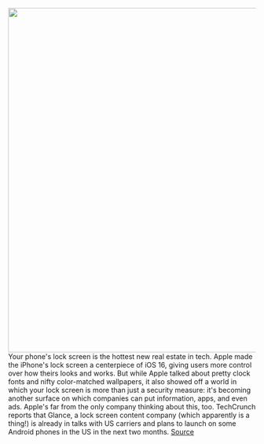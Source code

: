 <img src='https://cdn.vox-cdn.com/thumbor/utvw1Y4ZQcYLozH6WLMKy4E7_C0=/0x0:2546x1129/1200x800/filters:focal(1070x362:1476x768)/cdn.vox-cdn.com/uploads/chorus_image/image/71048978/Screen_Shot_2022_07_05_at_5.29.33_PM.0.png' width='700px' /><br/>
Your phone's lock screen is the hottest new real estate in tech. Apple made the iPhone's lock screen a centerpiece of iOS 16, giving users more control over how theirs looks and works. But while Apple talked about pretty clock fonts and nifty color-matched wallpapers, it also showed off a world in which your lock screen is more than just a security measure: it's becoming another surface on which companies can put information, apps, and even ads. Apple's far from the only company thinking about this, too. TechCrunch reports that Glance, a lock screen content company (which apparently is a thing!) is already in talks with US carriers and plans to launch on some Android phones in the US in the next two months.
<a href='https://www.theverge.com/2022/7/5/23195827/lockscreen-content-apple-ios-16-glance'> Source <a/>